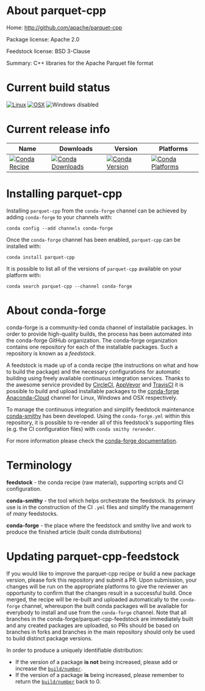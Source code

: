 About parquet-cpp
=================

Home: http://github.com/apache/parquet-cpp

Package license: Apache 2.0

Feedstock license: BSD 3-Clause

Summary: C++ libraries for the Apache Parquet file format



Current build status
====================

[![Linux](https://img.shields.io/circleci/project/github/conda-forge/parquet-cpp-feedstock/master.svg?label=Linux)](https://circleci.com/gh/conda-forge/parquet-cpp-feedstock)
[![OSX](https://img.shields.io/travis/conda-forge/parquet-cpp-feedstock/master.svg?label=macOS)](https://travis-ci.org/conda-forge/parquet-cpp-feedstock)
![Windows disabled](https://img.shields.io/badge/Windows-disabled-lightgrey.svg)

Current release info
====================

| Name | Downloads | Version | Platforms |
| --- | --- | --- | --- |
| [![Conda Recipe](https://img.shields.io/badge/recipe-parquet--cpp-green.svg)](https://anaconda.org/conda-forge/parquet-cpp) | [![Conda Downloads](https://img.shields.io/conda/dn/conda-forge/parquet-cpp.svg)](https://anaconda.org/conda-forge/parquet-cpp) | [![Conda Version](https://img.shields.io/conda/vn/conda-forge/parquet-cpp.svg)](https://anaconda.org/conda-forge/parquet-cpp) | [![Conda Platforms](https://img.shields.io/conda/pn/conda-forge/parquet-cpp.svg)](https://anaconda.org/conda-forge/parquet-cpp) |

Installing parquet-cpp
======================

Installing `parquet-cpp` from the `conda-forge` channel can be achieved by adding `conda-forge` to your channels with:

```
conda config --add channels conda-forge
```

Once the `conda-forge` channel has been enabled, `parquet-cpp` can be installed with:

```
conda install parquet-cpp
```

It is possible to list all of the versions of `parquet-cpp` available on your platform with:

```
conda search parquet-cpp --channel conda-forge
```


About conda-forge
=================

conda-forge is a community-led conda channel of installable packages.
In order to provide high-quality builds, the process has been automated into the
conda-forge GitHub organization. The conda-forge organization contains one repository
for each of the installable packages. Such a repository is known as a *feedstock*.

A feedstock is made up of a conda recipe (the instructions on what and how to build
the package) and the necessary configurations for automatic building using freely
available continuous integration services. Thanks to the awesome service provided by
[CircleCI](https://circleci.com/), [AppVeyor](http://www.appveyor.com/)
and [TravisCI](https://travis-ci.org/) it is possible to build and upload installable
packages to the [conda-forge](https://anaconda.org/conda-forge)
[Anaconda-Cloud](http://docs.anaconda.org/) channel for Linux, Windows and OSX respectively.

To manage the continuous integration and simplify feedstock maintenance
[conda-smithy](http://github.com/conda-forge/conda-smithy) has been developed.
Using the ``conda-forge.yml`` within this repository, it is possible to re-render all of
this feedstock's supporting files (e.g. the CI configuration files) with ``conda smithy rerender``.

For more information please check the [conda-forge documentation](https://conda-forge.org/docs/).

Terminology
===========

**feedstock** - the conda recipe (raw material), supporting scripts and CI configuration.

**conda-smithy** - the tool which helps orchestrate the feedstock.
                   Its primary use is in the construction of the CI ``.yml`` files
                   and simplify the management of *many* feedstocks.

**conda-forge** - the place where the feedstock and smithy live and work to
                  produce the finished article (built conda distributions)


Updating parquet-cpp-feedstock
==============================

If you would like to improve the parquet-cpp recipe or build a new
package version, please fork this repository and submit a PR. Upon submission,
your changes will be run on the appropriate platforms to give the reviewer an
opportunity to confirm that the changes result in a successful build. Once
merged, the recipe will be re-built and uploaded automatically to the
`conda-forge` channel, whereupon the built conda packages will be available for
everybody to install and use from the `conda-forge` channel.
Note that all branches in the conda-forge/parquet-cpp-feedstock are
immediately built and any created packages are uploaded, so PRs should be based
on branches in forks and branches in the main repository should only be used to
build distinct package versions.

In order to produce a uniquely identifiable distribution:
 * If the version of a package **is not** being increased, please add or increase
   the [``build/number``](http://conda.pydata.org/docs/building/meta-yaml.html#build-number-and-string).
 * If the version of a package **is** being increased, please remember to return
   the [``build/number``](http://conda.pydata.org/docs/building/meta-yaml.html#build-number-and-string)
   back to 0.